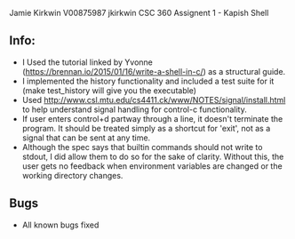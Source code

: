 Jamie Kirkwin
V00875987 
jkirkwin
CSC 360 Assignent 1 - Kapish Shell

## Info:
* I Used the tutorial linked by Yvonne (https://brennan.io/2015/01/16/write-a-shell-in-c/) as a structural guide.
* I implemented the history functionality and included a test suite for it (make test_history will give you the executable)
* Used http://www.csl.mtu.edu/cs4411.ck/www/NOTES/signal/install.html to help understand signal handling for control-c functionality.
* If user enters control+d partway through a line, it doesn't terminate the program. It should be treated simply as a shortcut for 'exit', not as a signal that can be sent at any time.
* Although the spec says that builtin commands should not write to stdout, I did allow them to do so for the sake of clarity. Without this, the user gets no feedback when environment variables are changed or the working directory changes.

## Bugs
* All known bugs fixed